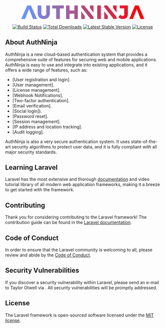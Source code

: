 <p align="center"><a href="https://authninja.com" target="_blank"><img src="https://github.com/swasthik-s/Authninja-Frontend/blob/main/resources/js/Assets/logo.png" width="400" alt="AuthNinja Logo"></a></p>

<p align="center">
<a href="https://github.com/laravel/framework/actions"><img src="https://github.com/laravel/framework/workflows/tests/badge.svg" alt="Build Status"></a>
<a href="https://packagist.org/packages/laravel/framework"><img src="https://img.shields.io/packagist/dt/laravel/framework" alt="Total Downloads"></a>
<a href="https://packagist.org/packages/laravel/framework"><img src="https://img.shields.io/packagist/v/laravel/framework" alt="Latest Stable Version"></a>
<a href="https://packagist.org/packages/laravel/framework"><img src="https://img.shields.io/packagist/l/laravel/framework" alt="License"></a>
</p>

## About AuthNinja

AuthNinja is a new cloud-based authentication system that provides a comprehensive suite of features for securing web and mobile applications. AuthNinja is easy to use and integrate into existing applications, and it offers a wide range of features, such as:

- [User registration and login].
- [User management].
- [License management].
- [Webhook Notifications].
- [Two-factor authentication].
- [Email verification].
- [Social login]).
- [Password reset].
- [Session management].
- [IP address and location tracking].
- [Audit logging].

AuthNinja is also a very secure authentication system. It uses state-of-the-art security algorithms to protect user data, and it is fully compliant with all major security standards.


## Learning Laravel

Laravel has the most extensive and thorough [documentation](https://laravel.com/docs) and video tutorial library of all modern web application frameworks, making it a breeze to get started with the framework.


## Contributing

Thank you for considering contributing to the Laravel framework! The contribution guide can be found in the [Laravel documentation](https://laravel.com/docs/contributions).

## Code of Conduct

In order to ensure that the Laravel community is welcoming to all, please review and abide by the [Code of Conduct](https://laravel.com/docs/contributions#code-of-conduct).

## Security Vulnerabilities

If you discover a security vulnerability within Laravel, please send an e-mail to Taylor Otwell via . All security vulnerabilities will be promptly addressed.

## License

The Laravel framework is open-sourced software licensed under the [MIT license](https://opensource.org/licenses/MIT).
